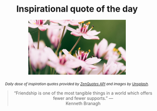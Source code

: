 
<div align="center">

# Inspirational quote of the day

<img src="./data/photo.jpeg" alt="Beautiful nature photo" width="320" height="180">

<sub><i>Daily dose of inspiration quotes provided by [ZenQuotes API](https://zenquotes.io/) and images by [Unsplash](https://unsplash.com/).</i></sub>


<blockquote>&ldquo;Friendship is one of the most tangible things in a world which offers fewer and fewer supports.&rdquo; &mdash; <footer>Kenneth Branagh</footer></blockquote>

</div>
